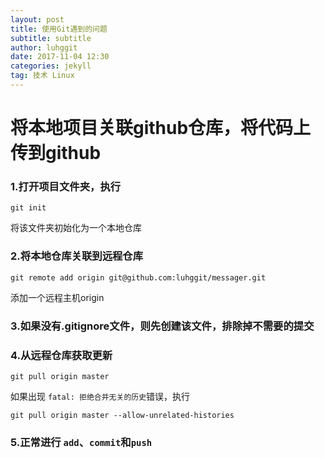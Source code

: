 ```yaml
---
layout: post
title: 使用Git遇到的问题
subtitle: subtitle
author: luhggit
date: 2017-11-04 12:30
categories: jekyll
tag: 技术 Linux
---
```


# 将本地项目关联github仓库，将代码上传到github

### 1.打开项目文件夹，执行
```
git init
```
将该文件夹初始化为一个本地仓库

### 2.将本地仓库关联到远程仓库
```
git remote add origin git@github.com:luhggit/messager.git
```
添加一个远程主机origin

### 3.如果没有.gitignore文件，则先创建该文件，排除掉不需要的提交

### 4.从远程仓库获取更新
```
git pull origin master
```
如果出现 `fatal: 拒绝合并无关的历史`错误，执行
```
git pull origin master --allow-unrelated-histories
```

### 5.正常进行 `add`、`commit`和`push`

